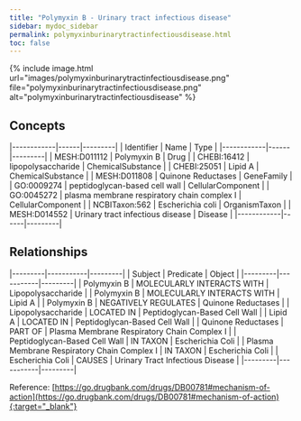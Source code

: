 ```yaml
---
title: "Polymyxin B - Urinary tract infectious disease"
sidebar: mydoc_sidebar
permalink: polymyxinburinarytractinfectiousdisease.html
toc: false 
---
```


{% include image.html url="images/polymyxinburinarytractinfectiousdisease.png" file="polymyxinburinarytractinfectiousdisease.png" alt="polymyxinburinarytractinfectiousdisease" %}

## Concepts

|------------|------|---------|
| Identifier | Name | Type    |
|------------|------|---------|
| MESH:D011112 | Polymyxin B | Drug |
| CHEBI:16412 | lipopolysaccharide | ChemicalSubstance |
| CHEBI:25051 | Lipid A | ChemicalSubstance |
| MESH:D011808 | Quinone Reductases | GeneFamily |
| GO:0009274 | peptidoglycan-based cell wall | CellularComponent |
| GO:0045272 | plasma membrane respiratory chain complex I | CellularComponent |
| NCBITaxon:562 | Escherichia coli | OrganismTaxon |
| MESH:D014552 | Urinary tract infectious disease | Disease |
|------------|------|---------|

## Relationships

|---------|-----------|---------|
| Subject | Predicate | Object  |
|---------|-----------|---------|
| Polymyxin B | MOLECULARLY INTERACTS WITH | Lipopolysaccharide |
| Polymyxin B | MOLECULARLY INTERACTS WITH | Lipid A |
| Polymyxin B | NEGATIVELY REGULATES | Quinone Reductases |
| Lipopolysaccharide | LOCATED IN | Peptidoglycan-Based Cell Wall |
| Lipid A | LOCATED IN | Peptidoglycan-Based Cell Wall |
| Quinone Reductases | PART OF | Plasma Membrane Respiratory Chain Complex I |
| Peptidoglycan-Based Cell Wall | IN TAXON | Escherichia Coli |
| Plasma Membrane Respiratory Chain Complex I | IN TAXON | Escherichia Coli |
| Escherichia Coli | CAUSES | Urinary Tract Infectious Disease |
|---------|-----------|---------|

Reference: [https://go.drugbank.com/drugs/DB00781#mechanism-of-action](https://go.drugbank.com/drugs/DB00781#mechanism-of-action){:target="_blank"}